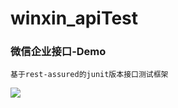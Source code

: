 # winxin_apiTest

### 微信企业接口-Demo
```
基于rest-assured的junit版本接口测试框架
```

![](https://github.com/yan-weijie/winxin_apiTest/blob/master/image/1539660143782.jpg?raw=true)
